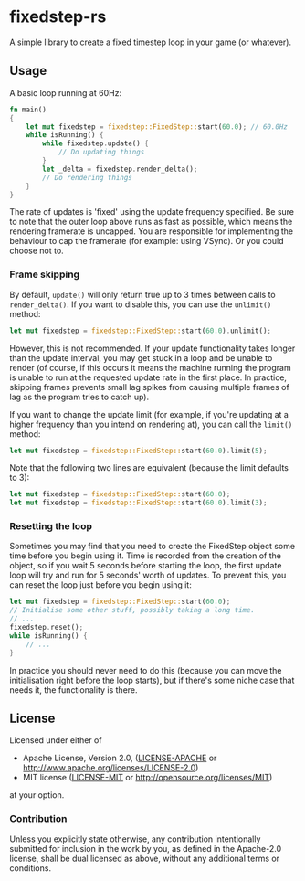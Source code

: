 fixedstep-rs
============
A simple library to create a fixed timestep loop in your game (or whatever).

## Usage

A basic loop running at 60Hz:
```rust
fn main()
{
    let mut fixedstep = fixedstep::FixedStep::start(60.0); // 60.0Hz
    while isRunning() {
        while fixedstep.update() {
            // Do updating things
        }
        let _delta = fixedstep.render_delta();
        // Do rendering things
    }
}
```
The rate of updates is 'fixed' using the update frequency specified.
Be sure to note that the outer loop above runs as fast as possible, which means the rendering framerate is uncapped.
You are responsible for implementing the behaviour to cap the framerate (for example: using VSync). Or you could choose not to.

### Frame skipping

By default, `update()` will only return true up to 3 times between calls to `render_delta()`. If you want to disable this, you can use the `unlimit()` method:
```rust
let mut fixedstep = fixedstep::FixedStep::start(60.0).unlimit();
```
However, this is not recommended. If your update functionality takes longer than the update interval, you may get stuck in a loop and be unable to render (of course, if this occurs it means the machine running the program is unable to run at the requested update rate in the first place. In practice, skipping frames prevents small lag spikes from causing multiple frames of lag as the program tries to catch up).

If you want to change the update limit (for example, if you're updating at a higher frequency than you intend on rendering at), you can call the `limit()` method:
```rust
let mut fixedstep = fixedstep::FixedStep::start(60.0).limit(5);
```

Note that the following two lines are equivalent (because the limit defaults to 3):
```rust
let mut fixedstep = fixedstep::FixedStep::start(60.0);
let mut fixedstep = fixedstep::FixedStep::start(60.0).limit(3);
```

### Resetting the loop

Sometimes you may find that you need to create the FixedStep object some time before you begin using it. Time is recorded from the creation of the object, so if you wait 5 seconds before starting the loop, the first update loop will try and run for 5 seconds' worth of updates. To prevent this, you can reset the loop just before you begin using it:

```rust
let mut fixedstep = fixedstep::FixedStep::start(60.0);
// Initialise some other stuff, possibly taking a long time.
// ...
fixedstep.reset();
while isRunning() {
    // ...
}
```
In practice you should never need to do this (because you can move the initialisation right before the loop starts), but if there's some niche case that needs it, the functionality is there.

## License

Licensed under either of

 * Apache License, Version 2.0, ([LICENSE-APACHE](LICENSE-APACHE) or http://www.apache.org/licenses/LICENSE-2.0)
 * MIT license ([LICENSE-MIT](LICENSE-MIT) or http://opensource.org/licenses/MIT)

at your option.

### Contribution

Unless you explicitly state otherwise, any contribution intentionally
submitted for inclusion in the work by you, as defined in the Apache-2.0
license, shall be dual licensed as above, without any additional terms or
conditions.
